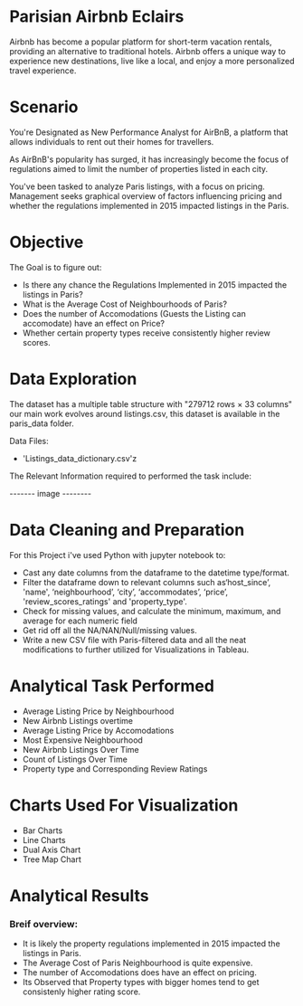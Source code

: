 
# Parisian Airbnb Eclairs

Airbnb has become a popular platform for short-term vacation rentals, providing an alternative to traditional hotels.
Airbnb offers a unique way to experience new destinations, live like a local, and enjoy a more personalized travel experience.

# Scenario

You're Designated as New Performance Analyst for AirBnB, a platform that allows individuals to rent out their homes for travellers.

As AirBnB's popularity has surged, it has increasingly become the focus of regulations aimed to limit the number of properties listed in each city.

You've been tasked to analyze Paris listings, with a focus on pricing. Management seeks graphical overview of factors influencing pricing and whether the regulations implemented in 2015 impacted listings in the Paris.

# Objective

The Goal is to figure out:

- Is there any chance the Regulations Implemented in 2015 impacted the listings in Paris?
- What is the Average Cost of Neighbourhoods of Paris?
- Does the number of Accomodations (Guests the Listing can accomodate) have an effect on Price?
- Whether certain property types receive consistently higher review scores.

# Data Exploration

The dataset has a multiple table structure with "279712 rows × 33 columns" our main work evolves around listings.csv, this dataset is available in the paris_data folder.

Data Files:
 - 'Listings_data_dictionary.csv'z


The Relevant Information required to performed the task include:

------- image --------

# Data Cleaning and Preparation

For this Project i've used Python with jupyter notebook to:

- Cast any date columns from the dataframe to the datetime type/format.
- Filter the dataframe down to relevant columns such as‘host_since’, 'name', ‘neighbourhood’, ‘city’, ‘accommodates’, ‘price’, 'review_scores_ratings' and 'property_type'.
- Check for missing values, and calculate the minimum, maximum, and average for each numeric field
- Get rid off all the NA/NAN/Null/missing values.
- Write a new CSV file with Paris-filtered data and all the neat modifications to further utilized for Visualizations in Tableau.

# Analytical Task Performed

- Average Listing Price by Neighbourhood
- New Airbnb Listings overtime
- Average Listing Price by Accomodations
- Most Expensive Neighbourhood
- New Airbnb Listings Over Time
- Count of Listings Over Time
- Property type and Corresponding Review Ratings

# Charts Used For Visualization

- Bar Charts
- Line Charts
- Dual Axis Chart
- Tree Map Chart

# Analytical Results

### Breif overview:

- It is likely the property regulations implemented in 2015 impacted the listings in Paris.
- The Average Cost of Paris Neighbourhood is quite expensive.
- The number of Accomodations does have an effect on pricing.
- Its Observed that Property types with bigger homes tend to get consistenly higher rating score.










